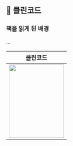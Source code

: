 ## 🔖 클린코드
### 책을 읽게 된 배경
...

|클린코드|
|---|
|<img src="http://image.yes24.com/goods/11681152/XL" width="150" height="200"/>|
